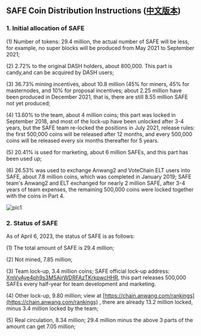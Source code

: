 ## SAFE Coin Distribution Instructions  ([中文版本](https://github.com/SAFE-anwang/safe/blob/master/safe-docs/safe-distribution-cn.md))


### 1. Initial allocation of SAFE  

(1) Number of tokens: 29.4 million, the actual number of SAFE will be less, for example, no super blocks will be produced from May 2021 to September 2021;  

(2) 2.72% to the original DASH holders, about 800,000. This part is candy,and can be acquired by DASH users;  

(3) 36.73% mining incentives, about 10.8 million (45% for miners, 45% for masternodes, and 10% for proposal incentives; about 2.25 million have been produced in December 2021, that is, there are still 8.55 million SAFE not yet produced;  

(4) 13.60% to the team, about 4 million coins; this part was locked in September 2018, and most of the lock-up have been unlocked after 3-4 years, but the SAFE team re-locked the positions in July 2021, release rules: the first 500,000 coins will be released after 12 months, and every 500,000 coins will be released every six months thereafter for 5 years.

(5) 20.41% is used for marketing, about 6 million SAFEs, and this part has been used up;    

(6) 26.53% was used to exchange Anwang2 and VoteChain ELT users into SAFE, about 7.8 million coins, which was completed in January 2019; SAFE team's Anwang2 and ELT exchanged for nearly 2 million SAFE, after 3-4 years of team expenses, the remaining 500,000 coins were locked together with the coins in Part 4.  

![pic1](https://github.com/SAFE-anwang/safe/blob/master/safe-docs/img/pic1.png)

### 2. Status of SAFE
As of April 6, 2023, the status of SAFE is as follows:

(1) The total amount of SAFE is 29.4 million;

(2) Not mined, 7.85 million;

(3) Team lock-up, 3.4 million coins; SAFE official lock-up address: [XmVvAye4ph9s3M5AjrWDRFAzTKrkpwcHHR](https://chain.anwang.com/address/XmVvAye4ph9s3M5AjrWDRFAzTKrkpwcHHR), this part releases 500,000 SAFEs every half-year for team development and marketing.

(4) Other lock-up, 9.80 million; view at [https://chain.anwang.com/rankings](https://chain.anwang.com/rankings) , there are already 13.2 million locked, minus 3.4 million locked by the team;

(5) Real circulation, 8.34 million; 29.4 million minus the above 3 parts of the amount can get 7.05 million;

